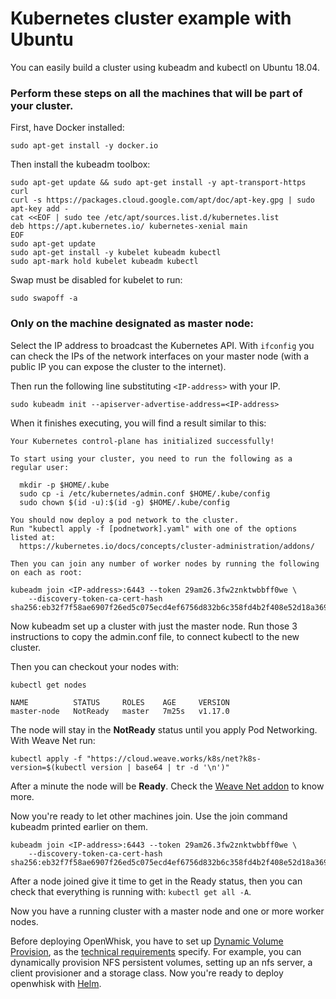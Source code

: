 <!--
#
# Licensed to the Apache Software Foundation (ASF) under one or more
# contributor license agreements.  See the NOTICE file distributed with
# this work for additional information regarding copyright ownership.
# The ASF licenses this file to You under the Apache License, Version 2.0
# (the "License"); you may not use this file except in compliance with
# the License.  You may obtain a copy of the License at
#
#     http://www.apache.org/licenses/LICENSE-2.0
#
# Unless required by applicable law or agreed to in writing, software
# distributed under the License is distributed on an "AS IS" BASIS,
# WITHOUT WARRANTIES OR CONDITIONS OF ANY KIND, either express or implied.
# See the License for the specific language governing permissions and
# limitations under the License.
#
-->

# Kubernetes cluster example with Ubuntu

You can easily build a cluster using kubeadm and kubectl on Ubuntu 18.04.

### Perform these steps on **all the machines** that will be part of your cluster.

First, have Docker installed:
```
sudo apt-get install -y docker.io
```

Then install the kubeadm toolbox:
```
sudo apt-get update && sudo apt-get install -y apt-transport-https curl
curl -s https://packages.cloud.google.com/apt/doc/apt-key.gpg | sudo apt-key add -
cat <<EOF | sudo tee /etc/apt/sources.list.d/kubernetes.list
deb https://apt.kubernetes.io/ kubernetes-xenial main
EOF
sudo apt-get update
sudo apt-get install -y kubelet kubeadm kubectl
sudo apt-mark hold kubelet kubeadm kubectl
```

Swap must be disabled for kubelet to run:
```
sudo swapoff -a
```

### Only on the machine designated as **master node**:

Select the IP address to broadcast the Kubernetes API. With ``` ifconfig ``` you can check the IPs of the network interfaces on your master node (with a public IP you can expose the cluster to the internet).

Then run the following line substituting ```<IP-address>``` with your IP.
```
sudo kubeadm init --apiserver-advertise-address=<IP-address>
```
When it finishes executing, you will find a result similar to this:
```
Your Kubernetes control-plane has initialized successfully!

To start using your cluster, you need to run the following as a regular user:

  mkdir -p $HOME/.kube
  sudo cp -i /etc/kubernetes/admin.conf $HOME/.kube/config
  sudo chown $(id -u):$(id -g) $HOME/.kube/config

You should now deploy a pod network to the cluster.
Run "kubectl apply -f [podnetwork].yaml" with one of the options listed at:
  https://kubernetes.io/docs/concepts/cluster-administration/addons/

Then you can join any number of worker nodes by running the following on each as root:

kubeadm join <IP-address>:6443 --token 29am26.3fw2znktwbbff0we \
    --discovery-token-ca-cert-hash sha256:eb32f7f58ae6907f26ed5c075ecd4ef6756d832b6c358fd4b2f408e52d18a369
```
Now kubeadm set up a cluster with just the master node. Run those 3 instructions to copy the admin.conf file, to connect kubectl to the new cluster.

Then you can checkout your nodes with:
```
kubectl get nodes

NAME          STATUS     ROLES    AGE     VERSION
master-node   NotReady   master   7m25s   v1.17.0
```
The node will stay in the **NotReady** status until you apply Pod Networking. With Weave Net run:
```
kubectl apply -f "https://cloud.weave.works/k8s/net?k8s-version=$(kubectl version | base64 | tr -d '\n')"
```
After a minute the node will be **Ready**. Check the [Weave Net addon](https://www.weave.works/docs/net/latest/kubernetes/kube-addon/#install) to know more.

Now you're ready to let other machines join. Use the join command kubeadm printed earlier on them.
```
kubeadm join <IP-address>:6443 --token 29am26.3fw2znktwbbff0we \
    --discovery-token-ca-cert-hash sha256:eb32f7f58ae6907f26ed5c075ecd4ef6756d832b6c358fd4b2f408e52d18a369

```
After a node joined give it time to get in the Ready status, then you can check that everything is
running with: ```kubectl get all -A```.

Now you have a running cluster with a master node and one or more worker nodes.

Before deploying OpenWhisk, you have to set up [Dynamic Volume
Provision](https://kubernetes.io/docs/concepts/storage/dynamic-provisioning/), as the [technical
requirements](k8s-technical-requirements.md) specify. For example, you can dynamically provision NFS persistent volumes, setting up an nfs server, a client provisioner and a storage class. Now you're ready to deploy openwhisk with [Helm](##Helm).
